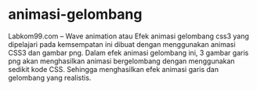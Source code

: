 # animasi-gelombang

Labkom99.com – Wave animation atau Efek animasi gelombang css3 yang dipelajari pada kemsempatan ini dibuat dengan menggunakan animasi CSS3 dan gambar png. Dalam efek animasi gelombang ini, 3 gambar garis png akan menghasilkan animasi bergelombang dengan menggunakan sedikit kode CSS.  Sehingga menghasilkan efek animasi garis dan gelombang yang realistis. 
